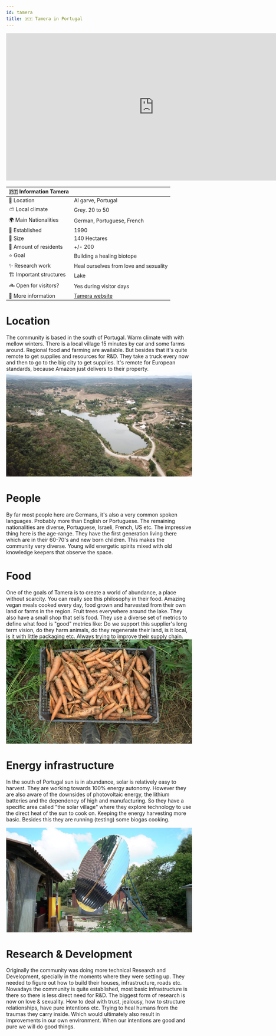 ```yaml
---
id: tamera
title: 🇵🇹 Tamera in Portugal
---
```


<div class="videocontainer">
  <iframe width="800" height="400" src="https://www.youtube.com/embed/3JCEmiriV0k" frameborder="0" allow="accelerometer; autoplay; encrypted-media; gyroscope; picture-in-picture" allowfullscreen></iframe>
</div>

🇵🇹 Information Tamera|     |
---                       | ---|
📍 Location                  | Al garve, Portugal   |
⛅️ Local climate             | Grey. 20 to 50   |
🌍 Main Nationalities        | German, Portuguese, French  |
🚩 Established               | 1990 |
🌳 Size                      | 140 Hectares |
🙂 Amount of residents       | +/- 200   |
⭐️ Goal                      | Building a healing biotope   |
✨ Research work             | Heal ourselves from love and sexuality  |
🏗 Important structures      | Lake    |
🚲 Open for visitors?        | Yes during visitor days   |
📰 More information          | [Tamera website](https://www.tamera.org/)  |


# Location
The community is based in the south of Portugal. Warm climate with with mellow winters. There is a local village 15 minutes by car and some farms around. Regional food and farming are available. But besides that it's quite remote to get supplies and resources for R&D. They take a truck every now and then to go to the big city to get supplies. It's remote for European standards, because Amazon just delivers to their property.
<img src="../assets/research/tamera-location.jpg"/>

# People
By far most people here are Germans, it's also a very common spoken languages. Probably more than English or Portuguese. The remaining nationalities are diverse, Portuguese, Israeli, French, US etc. The impressive thing here is the age-range. They have the first generation living there which are in their 60-70's and new born children. This makes the community very diverse. Young wild energetic spirits mixed with old knowledge keepers that observe the space.

# Food
One of the goals of Tamera is to create a world of abundance, a place without scarcity. You can really see this philosophy in their food. Amazing vegan meals cooked every day, food grown and harvested from their own land or farms in the region. Fruit trees everywhere around the lake. They also have a small shop that sells food. They use a diverse set of metrics to define what food is "good" metrics like: Do we support this supplier's long term vision, do they harm animals, do they regenerate their land, is it local, is it with little packaging etc. Always trying to improve their supply chain.
<img src="../assets/research/tamera-harvest.jpg"/>

# Energy infrastructure
In the south of Portugal sun is in abundance, solar is relatively easy to harvest. They are working towards 100% energy autonomy.  However they are also aware of the downsides of photovoltaic energy, the lithium batteries and the dependency of high and manufacturing. So they have a specific area called "the solar village" where they explore technology to use the direct heat of the sun to cook on. Keeping the energy harvesting more basic. Besides this they are running (testing) some biogas cooking.

<img src="../assets/research/tamera-solar.jpg"/>

# Research & Development
Originally the community was doing more technical Research and Development, specially in the moments where they were setting up. They needed to figure out how to build their houses, infrastructure, roads etc. Nowadays the community is quite established, most basic infrastructure is there so there is less direct need for R&D. The biggest form of research is now on love & sexuality. How to deal with trust, jealousy, how to structure relationships, have pure intentions etc. Trying to heal humans from the traumas they carry inside. Which would ultimately also result in improvements in our own environment. When our intentions are good and pure we will do good things.
